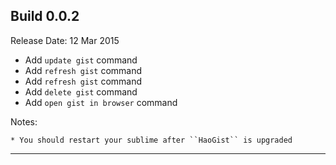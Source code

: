 Build 0.0.2
-----------
Release Date: 12 Mar 2015
    
* Add ``update gist`` command
* Add ``refresh gist`` command
* Add ``refresh gist`` command
* Add ``delete gist`` command
* Add ``open gist in browser`` command

Notes:

    * You should restart your sublime after ``HaoGist`` is upgraded
-----------